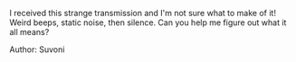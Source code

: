 I received this strange transmission and I'm not sure what to make of it! Weird beeps, static noise, then silence. Can you help me figure out what it all means?

Author: Suvoni
